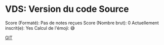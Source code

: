 # VDS: Version du code Source

Score (Formaté): Pas de notes reçues
Score (Nombre brut): 0
Actuellement inscrit(e): Yes
Calcul de l'émoji: 😅

[GIT](GIT%20105d6ab9337f80218dbaec413ed5f36a.md)